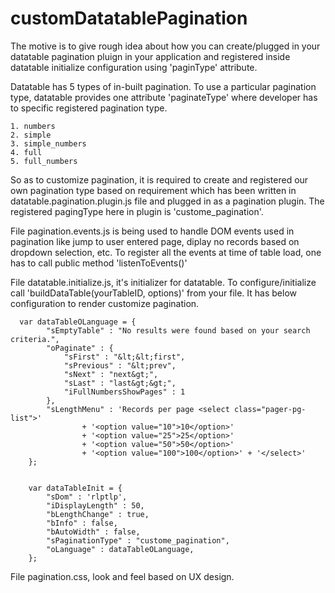 # customDatatablePagination

  The motive is to give rough idea about how you can create/plugged in your datatable pagination pluign in your application and   registered inside datatable initialize configuration using 'paginType' attribute.
  
  
  
  Datatable has 5 types of in-built pagination. To use a particular pagination type, datatable provides one attribute 'paginateType' where developer has to specific registered pagination type.
  
    1. numbers
    2. simple
    3. simple_numbers
    4. full
    5. full_numbers
  
  So as to customize pagination, it is required to create and registered our own pagination type based on requirement which has been written in datatable.pagination.plugin.js file and plugged in as a pagination plugin.
  The registered pagingType here in plugin is 'custome_pagination'.
  
  File pagination.events.js is being used to handle DOM events used in pagination like jump to user entered page, diplay no records based on dropdown selection, etc.
  To register all the events at time of table load, one has to call public method 'listenToEvents()'
  
  File datatable.initialize.js, it's initializer for datatable. To configure/initialize call 'buildDataTable(yourTableID, options)' from your file. It has below configuration to render customize pagination.
  
      var dataTableOLanguage = {
    		"sEmptyTable" : "No results were found based on your search criteria.",
    		"oPaginate" : {
    			"sFirst" : "&lt;&lt;first",
    			"sPrevious" : "&lt;prev",
    			"sNext" : "next&gt;",
    			"sLast" : "last&gt;&gt;",
    			"iFullNumbersShowPages" : 1
    		},
    		"sLengthMenu" : 'Records per page <select class="pager-pg-list">'
    				+ '<option value="10">10</option>'
    				+ '<option value="25">25</option>'
    				+ '<option value="50">50</option>'
    				+ '<option value="100">100</option>' + '</select>'
    	};
    
    	
    	var dataTableInit = {
    		"sDom" : 'rlptlp',
    		"iDisplayLength" : 50,
    		"bLengthChange" : true,
    		"bInfo" : false,
    		"bAutoWidth" : false,
    		"sPaginationType" : "custome_pagination",
    		"oLanguage" : dataTableOLanguage,
    	};
  
  
  
  File pagination.css, look and feel based on UX design.
  
  
